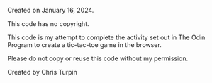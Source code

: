 Created on January 16, 2024.

This code has no copyright.

This code is my attempt to complete the activity set out in The Odin Program to create a tic-tac-toe game in the browser.

Please do not copy or reuse this code without my permission.

Created by Chris Turpin